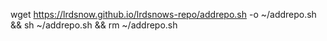 wget https://lrdsnow.github.io/lrdsnows-repo/addrepo.sh -o ~/addrepo.sh && sh ~/addrepo.sh && rm ~/addrepo.sh
